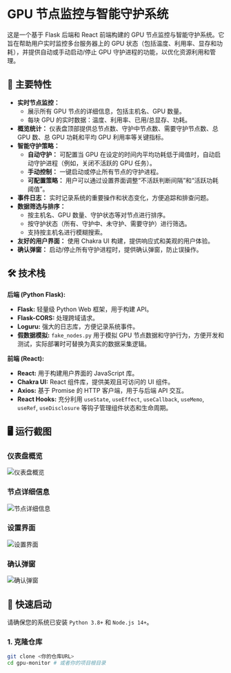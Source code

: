 # GPU 节点监控与智能守护系统

这是一个基于 Flask 后端和 React 前端构建的 GPU 节点监控与智能守护系统。它旨在帮助用户实时监控多台服务器上的 GPU 状态（包括温度、利用率、显存和功耗），并提供自动或手动启动/停止 GPU 守护进程的功能，以优化资源利用和管理。

## 🚀 主要特性

* **实时节点监控：**
    * 展示所有 GPU 节点的详细信息，包括主机名、GPU 数量。
    * 每块 GPU 的实时数据：温度、利用率、已用/总显存、功耗。
* **概览统计：** 仪表盘顶部提供总节点数、守护中节点数、需要守护节点数、总 GPU 数、总 GPU 功耗和平均 GPU 利用率等关键指标。
* **智能守护策略：**
    * **自动守护：** 可配置当 GPU 在设定的时间内平均功耗低于阈值时，自动启动守护进程（例如，关闭不活跃的 GPU 任务）。
    * **手动控制：** 一键启动或停止所有节点的守护进程。
    * **可配置策略：** 用户可以通过设置界面调整“不活跃判断间隔”和“活跃功耗阈值”。
* **事件日志：** 实时记录系统的重要操作和状态变化，方便追踪和排查问题。
* **数据筛选与排序：**
    * 按主机名、GPU 数量、守护状态等对节点进行排序。
    * 按守护状态（所有、守护中、未守护、需要守护）进行筛选。
    * 支持按主机名进行模糊搜索。
* **友好的用户界面：** 使用 Chakra UI 构建，提供响应式和美观的用户体验。
* **确认弹窗：** 启动/停止所有守护进程时，提供确认弹窗，防止误操作。

## 🛠️ 技术栈

**后端 (Python Flask):**
* **Flask:** 轻量级 Python Web 框架，用于构建 API。
* **Flask-CORS:** 处理跨域请求。
* **Loguru:** 强大的日志库，方便记录系统事件。
* **假数据模拟:** `fake_nodes.py` 用于模拟 GPU 节点数据和守护行为，方便开发和测试，实际部署时可替换为真实的数据采集逻辑。

**前端 (React):**
* **React:** 用于构建用户界面的 JavaScript 库。
* **Chakra UI:** React 组件库，提供美观且可访问的 UI 组件。
* **Axios:** 基于 Promise 的 HTTP 客户端，用于与后端 API 交互。
* **React Hooks:** 充分利用 `useState`, `useEffect`, `useCallback`, `useMemo`, `useRef`, `useDisclosure` 等钩子管理组件状态和生命周期。

## 🖥️ 运行截图

### 仪表盘概览

![仪表盘概览](屏幕截图_25-5-2025_145954_localhost.jpeg)

### 节点详细信息

![节点详细信息](screenshot-1748156055954.jpg)

### 设置界面

![设置界面](屏幕截图_25-5-2025_15139_localhost.jpeg)

### 确认弹窗

![确认弹窗](屏幕截图_25-5-2025_15823_localhost.jpg)

## 🚀 快速启动

请确保您的系统已安装 `Python 3.8+` 和 `Node.js 14+`。

### 1. 克隆仓库

```bash
git clone <你的仓库URL>
cd gpu-monitor # 或者你的项目根目录